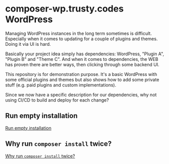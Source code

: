 # composer-wp.trusty.codes WordPress

Managing WordPress instances in the long term sometimes is difficult. Especially when it comes to updating for a couple
of plugins and themes. Doing it via UI is hard.

Basically your project idea simply has dependencies: WordPress, "Plugin A", "Plugin B" and "Theme C". And when it comes
to dependencies, the WEB has proven there are better ways, then clicking through some backend UI.

This repository is for demonstration purpose. It's a basic WordPress with some official plugins and themes but also
shows how to add some private stuff (e.g. paid plugins and custom implementations).

Since we now have a specific description for our dependencies, why not using CI/CD to build and deploy for each change?

## Run empty installation

[Run empty installation](doc/install-new.md)

## Why run `composer install` twice?

[Why run `composer install` twice?](doc/run-composer-install-twice.md)
